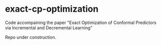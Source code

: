 # exact-cp-optimization
Code accompaining the paper "Exact Optimization of Conformal Predictors via Incremental and Decremental Learning"

Repo under construction.
